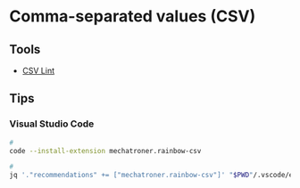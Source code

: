# Comma-separated values (CSV)

<!--
https://flatfile.com
-->

## Tools

- [CSV Lint](https://csvlint.com/online-validator)

## Tips

### Visual Studio Code

```sh
#
code --install-extension mechatroner.rainbow-csv

#
jq '."recommendations" += ["mechatroner.rainbow-csv"]' "$PWD"/.vscode/extensions.json | sponge "$PWD"/.vscode/extensions.json
```
